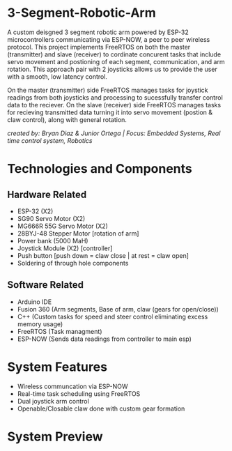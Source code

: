 # 3-Segment-Robotic-Arm
A custom deisgned 3 segment robotic arm powered by ESP-32 microcontrollers communicating via ESP-NOW, a peer to peer wireless protocol. This project implements
FreeRTOS on both the master (transmitter) and slave (receiver) to cordinate concurent tasks that include servo movement and postioning of each segment, communication, and arm rotation. 
This approach pair with 2 joysticks allows us to provide the user with a smooth, low latency control.

On the master (transmitter) side FreeRTOS manages tasks for joystick readings from both joysticks and processing to sucessfully transfer control data to the reciever.
On the slave (receiver) side FreeRTOS manages tasks for recieving transmitted data turning it into servo movement (postion & claw control), along with general rotation.


*created by: Bryan Diaz & Junior Ortega | Focus: Embedded Systems, Real time control system, Robotics*

# Technologies and Components
## Hardware Related
- ESP-32 (X2)
- SG90 Servo Motor (X2)
- MG666R 55G Servo Motor (X2)
- 28BYJ-48 Stepper Motor [rotation of arm]
- Power bank (5000 MaH)
- Joystick Module (X2) [controller]
- Push button [push down = claw close | at rest = claw open]
- Soldering of through hole components

## Software Related
- Arduino IDE
- Fusion 360 (Arm segments, Base of arm, claw (gears for open/close))
- C++ (Custom tasks for speed and steer control eliminating excess memory usage)
- FreeRTOS (Task managment)
- ESP-NOW (Sends data readings from controller to main esp)

# System Features
- Wireless communcation via ESP-NOW
- Real-time task scheduling using FreeRTOS
- Dual joystick arm control
- Openable/Closable claw done with custom gear formation

# System Preview
